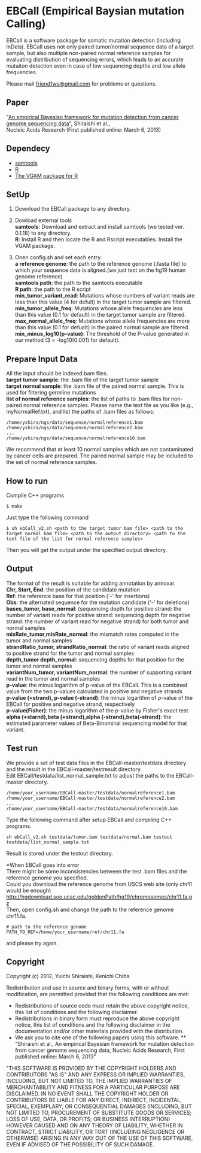 EBCall (Empirical Baysian mutation Calling)
===========

EBCall is a software package for somatic mutation detection (including InDels). EBCall uses not only paired tumor/normal sequence data of a target sample, but also multiple non-paired normal reference samples for evaluating distribution of sequencing errors, which leads to an accurate mutaiton detection even in case of low sequencing depths and low allele frequencies.

Please mail friend1ws@gmail.com for problems or questions.



Paper
----------

"[An empirical Bayesian framework for mutation detection from cancer genome sequencing data](http://nar.oxfordjournals.org/content/early/2013/03/06/nar.gkt126.abstract)", Shiraishi et al.,  
Nucleic Acids Research (First published online: March 6, 2013)

Dependecy
----------

* [samtools](http://samtools.sourceforge.net/)
* [R](http://www.r-project.org/)
* [The VGAM package for R](http://cran.r-project.org/web/packages/VGAM/index.html)


SetUp
----------

1. Download the EBCall package to any directory.

2. Dowload external tools  
 **samtools**: Download and extract and install samtools (we tested ver. 0.1.18) to any directory.  
 **R**: Install R and then locate the R and Rscript executables. Install the VGAM package.

3. Onen config.sh and set each entry.  
 **a reference genome**: the path to the reference genome (.fasta file) to which your sequence data is aligned.(we just test on the hg19 human genome reference)  
 **samtools path**: the path to the samtools executable  
 **R path**: the path to the R script  
 **min_tumor_variant_read**: Mutations whose numbers of variant reads are less than this value (4 for defult) in the target tumor sample are filtered.  
 **min_tumor_allele_freq**: Mutations whose allele frequencies are less than this value (0.1 for default) in the target tumor sample are filtered.  
 **max_normal_allele_freq**: Mutations whose allele frequencies are more than this value (0.1 for defualt) in the paired normal sample are filtered.  
 **min_minus_log10(p-value)**: The threshold of the P-value generated in our method (3 = -log10(0.001) for default).
		


Prepare Input Data
----------

All the input should be indexed bam files.  
**target tumor sample**: the .bam file of the target tumor sample  
**target normal sample**: the .bam file of the paired normal sample. This is used for filtering germline mutations  
**list of normal reference samples**: the list of paths to .bam files for non-paired normal reference samples. Please name the text file as you like (e.g., myNormalRef.txt), and list the paths of .bam files as follows:  

	/home/yshira/ngs/data/sequence/normalreference1.bam
	/home/yshira/ngs/data/sequence/normalreference2.bam
	...
	/home/yshira/ngs/data/sequence/normalreference10.bam
	
We recommend that at least 10 normal samples which are not contaminated by cancer cells are prepared. The paired normal sample may be included to the set of normal reference samples. 
	
How to run
---

Compile C++ programs

	$ make

Just type the following command

	$ sh ebCall_v2.sh <path to the target tumor bam file> <path to the target normal bam file> <path to the output directory> <path to the text file of the list for normal reference samples>

Then you will get the output under the specified output directory.


Output
---

The format of the result is suitable for adding annotation by annovar.  
**Chr, Start, End**: the position of the candidate mutation  
**Ref**: the reference base for that position ('-' for insertions)  	
**Obs**: the alternated sequence for the mutation candidate ('-' for deletions)  
**bases_tumor, base_normal**: (sequencing depth for positive strand: the number of variant reads for positive strand: sequencing depth for negative strand: the number of variant read for negative strand) for both tumor and normal samples  
**misRate_tumor,misRate_normal**: the mismatch rates computed in the tumor and normal samples  
**strandRatio_tumor, strandRatio_normal**: the ratio of variant reads aligned to positive strand for the tumor and normal samples  
**depth_tumor depth_normal**: sequencing depths for that position for the tumor and normal samples  
**variantNum_tumor, variantNum_normal**: the number of supporting variant read in the tumor and normal samples  	
**p-value**: the minus logarithm of p-value of the EBCall. This is a combined value from the two p-values calculated in positive and negative strands  
**p-value (+strand), p-value (-strand)**: the minus logarithm of p-value of the EBCall for positive and negative strand, respectively  
**p-value(Fisher)**: the minus logarithm of the p-value by Fisher's exact test  
**alpha (+starnd),beta (+strand),alpha (-strand),beta(-strand)**: the estimated parameter values of Beta-Binominal sequencing model for that variant.

Test run
----------
We provide a set of test data files in the EBCall-master/testdata directory and the result in the EBCall-master/testresult directory.   
Edit EBCall/testdata/list_normal_sample.txt to adjust the paths to the EBCall-master directory.

	/home/your_username/EBCall-master/testdata/normalreference1.bam
	/home/your_username/EBCall-master/testdata/normalreference2.bam
	...
	/home/your_username/EBCall-master/testdata/normalreference10.bam

Type the following command after setup EBCall and compiling C++ programs. 

	sh ebCall_v2.sh testdata/tumor.bam testdata/normal.bam testout testdata/list_normal_sample.txt

Result is stored under the testout directory.

*When EBCall goes into error  
There might be some inconsistencies between the test .bam files and the reference genome you specified.  
Could you download the reference genome from USCS web site (only chr11 would be enough)  
http://hgdownload.soe.ucsc.edu/goldenPath/hg19/chromosomes/chr11.fa.gz  
Then, open config.sh and change the path to the reference genome chr11.fa.  

	# path to the reference genome
	PATH_TO_REF=/home/your_username/ref/chr11.fa

and please try again.

Copyright
----------
Copyright (c) 2012, Yuichi Shiraishi, Kenichi Chiba

Redistribution and use in source and binary forms, with or without modification, are permitted provided that the following conditions are met:
  * Redistributions of source code must retain the above copyright notice, this list of conditions and the following disclaimer.
  * Redistributions in binary form must reproduce the above copyright notice, this list of conditions and the following disclaimer in the documentation and/or other materials provided with the distribution.
  * We ask you to cite one of the following papers using this software.
  	** "Shiraishi et al., An empirical Bayesian framework for mutation detection from cancer genome sequencing data, Nucleic Acids Research, First published online: March 6, 2013"

"THIS SOFTWARE IS PROVIDED BY THE COPYRIGHT HOLDERS AND CONTRIBUTORS "AS IS" AND ANY EXPRESS OR IMPLIED WARRANTIES, INCLUDING, BUT NOT LIMITED TO, THE IMPLIED WARRANTIES OF MERCHANTABILITY AND FITNESS FOR A PARTICULAR PURPOSE ARE DISCLAIMED. IN NO EVENT SHALL THE COPYRIGHT HOLDER OR CONTRIBUTORS BE LIABLE FOR ANY DIRECT, INDIRECT, INCIDENTAL, SPECIAL, EXEMPLARY, OR CONSEQUENTIAL DAMAGES (INCLUDING, BUT NOT LIMITED TO, PROCUREMENT OF SUBSTITUTE GOODS OR SERVICES; LOSS OF USE, DATA, OR PROFITS; OR BUSINESS INTERRUPTION) HOWEVER CAUSED AND ON ANY THEORY OF LIABILITY, WHETHER IN CONTRACT, STRICT LIABILITY, OR TORT (INCLUDING NEGLIGENCE OR OTHERWISE) ARISING IN ANY WAY OUT OF THE USE OF THIS SOFTWARE, EVEN IF ADVISED OF THE POSSIBILITY OF SUCH DAMAGE. 

